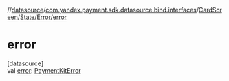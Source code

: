 //[datasource](../../../../../index.md)/[com.yandex.payment.sdk.datasource.bind.interfaces](../../../index.md)/[CardScreen](../../index.md)/[State](../index.md)/[Error](index.md)/[error](error.md)

# error

[datasource]\
val [error](error.md): [PaymentKitError](../../../../../../core/core/com.yandex.payment.sdk.core.data/-payment-kit-error/index.md)
